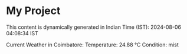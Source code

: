 # My Project

This content is dynamically generated in Indian Time (IST): 2024-08-06 04:08:34 IST


Current Weather in Coimbatore:
Temperature: 24.88 °C
Condition: mist
